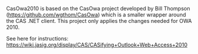 CasOwa2010 is based on the CasOwa project developed by Bill Thompson (https://github.com/wgthom/CasOwa) which is a smaller wrapper around the CAS .NET client.
This project only applies the changes needed for OWA 2010.

See here for instructions:
https://wiki.jasig.org/display/CAS/CASifying+Outlook+Web+Access+2010 
